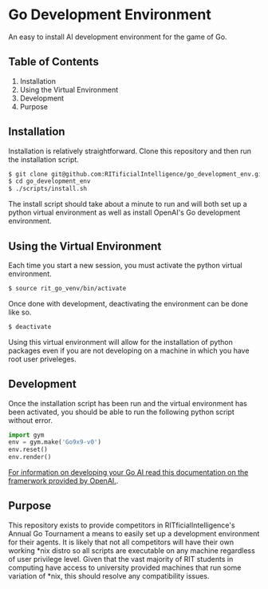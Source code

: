 # Go Development Environment
An easy to install AI development environment for the game of Go.

## Table of Contents
1. Installation
2. Using the Virtual Environment
3. Development
4. Purpose

## Installation
Installation is relatively straightforward. Clone this repository and then run the installation script.
```bash
$ git clone git@github.com:RITificialIntelligence/go_development_env.git
$ cd go_development_env
$ ./scripts/install.sh
```
The install script should take about a minute to run and will both set up a python virtual environment as well as install OpenAI's Go development environment.

## Using the Virtual Environment
Each time you start a new session, you must activate the python virtual environment.
```bash
$ source rit_go_venv/bin/activate
```
Once done with development, deactivating the environment can be done like so.
```bash
$ deactivate
```
Using this virtual environment will allow for the installation of python packages even if you are not developing on a machine in which you have root user priveleges.

## Development
Once the installation script has been run and the virtual environment has been activated, you should be able to run the following python script without error.
```python
import gym
env = gym.make('Go9x9-v0')
env.reset()
env.render()
```
[For information on developing your Go AI read this documentation on the framerwork provided by OpenAI.](https://gym.openai.com/docs).

## Purpose
This repository exists to provide competitors in RITficialIntelligence's Annual Go Tournament a means to easily set up a development environment for their agents. It is likely that not all competitors will have their own working \*nix distro so all scripts are executable on any machine regardless of user privilege level. Given that the vast majority of RIT students in computing have access to university provided machines that run some variation of \*nix, this should resolve any compatibility issues.
